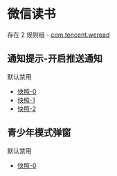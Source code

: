 # 微信读书

存在 2 规则组 - [com.tencent.weread](/src/apps/com.tencent.weread.ts)

## 通知提示-开启推送通知

默认禁用

- [快照-0](https://i.gkd.li/import/12642247)
- [快照-1](https://i.gkd.li/import/13233735)
- [快照-2](https://i.gkd.li/import/14190089)

## 青少年模式弹窗

默认禁用

- [快照-0](https://i.gkd.li/import/13233668)
